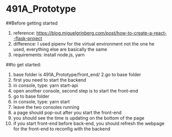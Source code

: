 # 491A_Prototype


##Before getting started
1. reference: https://blog.miguelgrinberg.com/post/how-to-create-a-react--flask-project
2. difference: I used pipenv for the virtual environment not the one he used, everything else are basically the same
3. requirements:
        install node.js, yarn


##to get started:
    
1. base folder is 491A_Prototype/front_end/
2.go to base folder
3. first you need to start the backend
4. in console, type: yarn start-api
5. open another console, second step is to start the front-end
6. go to base folder
7. in console, type: yarn start
8. leave the two consoles running
9. a page should pop-out after you start the front-end
10. you should see the time is updating on the bottom of the page
11. if you start front-end before back-end, you should refresh the webpage for the front-end to reconfig with the backend
